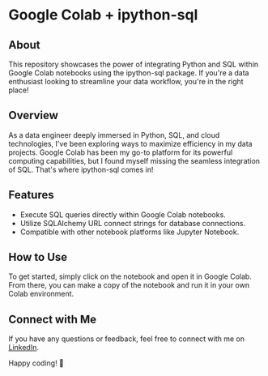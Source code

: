 # Google Colab + ipython-sql

## About
This repository showcases the power of integrating Python and SQL within Google Colab notebooks using the ipython-sql package. If you're a data enthusiast looking to streamline your data workflow, you're in the right place!

## Overview
As a data engineer deeply immersed in Python, SQL, and cloud technologies, I've been exploring ways to maximize efficiency in my data projects. Google Colab has been my go-to platform for its powerful computing capabilities, but I found myself missing the seamless integration of SQL. That's where ipython-sql comes in!

## Features
- Execute SQL queries directly within Google Colab notebooks.
- Utilize SQLAlchemy URL connect strings for database connections.
- Compatible with other notebook platforms like Jupyter Notebook.

## How to Use
To get started, simply click on the notebook and open it in Google Colab. From there, you can make a copy of the notebook and run it in your own Colab environment.

## Connect with Me
If you have any questions or feedback, feel free to connect with me on [LinkedIn](https://www.linkedin.com/in/vighc).

Happy coding! 🚀
